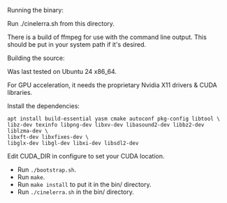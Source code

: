 Running the binary:

Run ./cinelerra.sh from this directory.

There is a build of ffmpeg for use with the command line output.  This
should be put in your system path if it's desired.




Building the source:

Was last tested on Ubuntu 24 x86_64.

For GPU acceleration, it needs the proprietary Nvidia X11 drivers & CUDA
libraries.

Install the dependencies:

```
apt install build-essential yasm cmake autoconf pkg-config libtool \
libz-dev texinfo libpng-dev libxv-dev libasound2-dev libbz2-dev liblzma-dev \
libxft-dev libxfixes-dev \
libglx-dev libgl-dev libxi-dev libsdl2-dev
```

Edit CUDA_DIR in configure to set your CUDA location.



* Run `./bootstrap.sh`.  
* Run `make`. 
* Run `make install` to put it in the bin/ directory. 
* Run `./cinelerra.sh` in the bin/ directory.





